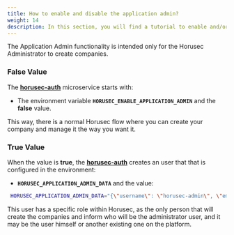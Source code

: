```yaml
---
title: How to enable and disable the application admin?
weight: 14
description: In this section, you will find a tutorial to enable and/or disable the Horusec's web application admin.
---
```


The Application Admin functionality is intended only for the Horusec Administrator to create companies.

### False Value

The [**horusec-auth**](https://github.com/ZupIT/horusec/tree/master/horusec-auth) microservice starts with:

-  The environment variable **`HORUSEC_ENABLE_APPLICATION_ADMIN`** and the **false** value. 

This way, there is a normal Horusec flow where you can create your company and manage it the way you want it.


### True Value

When the value is **true**, the [**horusec-auth**](https://github.com/ZupIT/horusec/tree/master/horusec-auth) creates an user that that is configured in the environment:

- **`HORUSEC_APPLICATION_ADMIN_DATA`** and the value:

```bash
 HORUSEC_APPLICATION_ADMIN_DATA="{\"username\": \"horusec-admin\", \"email\":\"horusec-admin@example.com\", \"password\":\"Devpass0*\"}"
```

This user has a specific role within Horusec, as the only person that will create the companies and inform who will be the administrator user, and it may be the user himself or another existing one on the platform.


